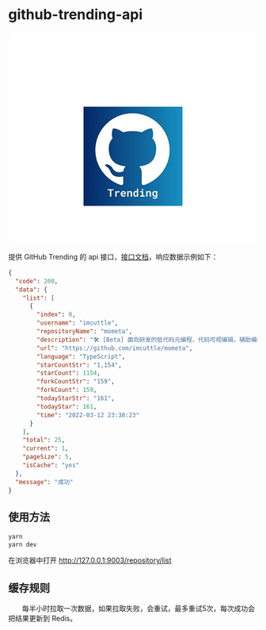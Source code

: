 # github-trending-api

<p align="center">
  <a href="https://github.com/liuxy0551/github-trending-api#github-trending-api" target="blank"><img src="./static/logo.jpg" width="500" alt="Github Trending" /></a>
</p>

提供 GitHub Trending 的 api 接口，<a href="https://www.apifox.cn/apidoc/shared-3245f62c-0da3-46a0-a877-a2477e9ef88b/api-10436551" target="_black">接口文档</a>，响应数据示例如下：

``` json
{
  "code": 200,
  "data": {
    "list": [
      {
        "index": 0,
        "username": "imcuttle",
        "repositoryName": "mometa",
        "description": "🛠 [Beta] 面向研发的低代码元编程，代码可视编辑，辅助编码工具",
        "url": "https://github.com/imcuttle/mometa",
        "language": "TypeScript",
        "starCountStr": "1,154",
        "starCount": 1154,
        "forkCountStr": "159",
        "forkCount": 159,
        "todayStarStr": "161",
        "todayStar": 161,
        "time": "2022-03-12 23:38:23"
      }
    ],
    "total": 25,
    "current": 1,
    "pageSize": 5,
    "isCache": "yes"
  },
  "message": "成功"
}
```


## 使用方法

```
yarn
yarn dev
```

在浏览器中打开 <a href="http://127.0.0.1:9003/repository/list" target="_black">http://127.0.0.1:9003/repository/list</a>


## 缓存规则

&emsp;&emsp;每半小时拉取一次数据，如果拉取失败，会重试，最多重试5次，每次成功会把结果更新到 Redis。
